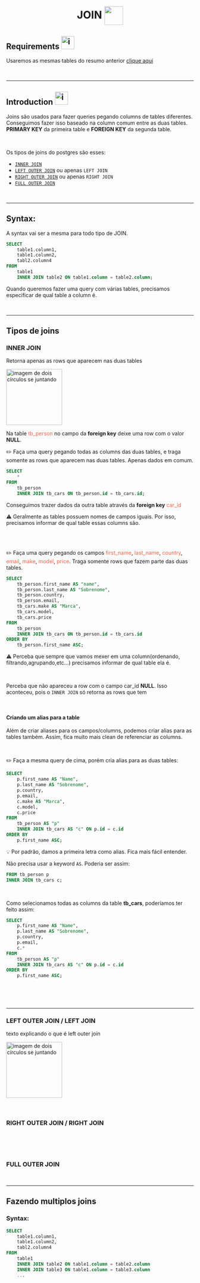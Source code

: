 
<!-- ===== css =====-->
<style>
    span.column{
        color:tomato;
    }
</style>


<!-- ===== Conteúdo =====-->
<h1 align="center">JOIN <img src="https://visualpharm.com/assets/99/Query%20Inner%20Join-595b40b65ba036ed117d3208.svg" alt="" height="50px" align="center"></h1>

## Requirements <img src="https://cdn-icons-png.flaticon.com/512/1508/1508866.png" alt="imagem de uma prancheta de anotações" height="35px"></img>

Usaremos as mesmas tables do resumo anterior [clique aqui](https://github.com/lGabrielDev/06.postgreSQL/blob/main/2.praticando/19.foreign_key.md/)


<br>
<hr>


## Introduction <img src="https://cdn-icons-png.flaticon.com/512/1436/1436664.png" alt="imagem de um boneco apresentando um projeto" width="35px"> 

Joins são usados para fazer queries pegando columns de tables diferentes. Conseguimos fazer isso baseado na column comum entre as duas tables. **PRIMARY KEY** da primeira table e <strong>FOREIGN KEY</strong> da segunda table.

<br>


Os tipos de joins do postgres são esses:

- [`INNER JOIN`](#inner-join)
- [`LEFT OUTER JOIN`](#left-outer-join--left-join) ou apenas `LEFT JOIN`
- [`RIGHT OUTER JOIN`](#right-outer-join--right-join) ou apenas `RIGHT JOIN`
- [`FULL OUTER JOIN`](#full-outer-join)


<br>
<hr>


## Syntax:

A syntax vai ser a mesma para todo tipo de JOIN.

```sql
SELECT
    table1.column1,
    table1.column2,
    tabl2.column4
FROM
    table1
    INNER JOIN table2 ON table1.column = table2.column;
```

Quando queremos fazer uma query com várias tables, precisamos especificar de qual table a column é.


<br>
<hr>

## Tipos de joins

### INNER JOIN 
Retorna apenas as rows que aparecem nas duas tables

<img src="https://visualpharm.com/assets/941/Query%20Inner%20Join-595b40b85ba036ed117da1e2.svg" alt="imagem de dois círculos se juntando" width="150px" align="center">

Na table <span class="column">tb_person</span>  no campo da **foreign key** deixe uma row com o valor **NULL**.


:pencil2: Faça uma query pegando todas as columns das duas tables, e traga somente as rows que aparecem nas duas tables. Apenas dados em comum.


```sql
SELECT
    *
FROM
    tb_person
    INNER JOIN tb_cars ON tb_person.id = tb_cars.id;
```

Conseguimos trazer dados da outra table através da **foreign key** <span class="column">car_id</span>

:warning: Geralmente as tables possuem nomes de campos iguais. Por isso, precisamos informar de qual table essas columns são.


<br>
<br>

:pencil2: Faça uma query pegando os campos <span class="column">first_name</span>, <span class="column">last_name</span>, <span class="column">country</span>, <span class="column">email</span>, <span class="column">make</span>, <span class="column">model</span>, <span class="column">price</span>. Traga somente rows que fazem parte das duas tables.

```sql
SELECT
    tb_person.first_name AS "name",
    tb_person.last_name AS "Sobrenome",
    tb_person.country,
    tb_person.email,
    tb_cars.make AS "Marca",
    tb_cars.model,
    tb_cars.price
FROM
    tb_person
    INNER JOIN tb_cars ON tb_person.id = tb_cars.id
ORDER BY
    tb_person.first_name ASC;
```

:warning: Perceba que sempre que vamos mexer em uma column(ordenando, filtrando,agrupando,etc...) precisamos informar de qual table ela é.

<br>

Perceba que não apareceu a row com o campo car_id **NULL**. Isso aconteceu, pois o `INNER JOIN` só retorna as rows que tem 

<br>



#### Criando um alias para a table
Além de criar aliases para os campos/columns, podemos criar alias para as tables também. Assim, fica muito mais clean de referenciar as columns.

<br>

:pencil2: Faça a mesma query de cima, porém cria alias para as duas tables:

```sql
SELECT
    p.first_name AS "Name",
    p.last_name AS "Sobrenome",
    p.country,
    p.email,
    c.make AS "Marca",
    c.model,
    c.price
FROM
    tb_person AS "p"
    INNER JOIN tb_cars AS "c" ON p.id = c.id
ORDER BY
    p.first_name ASC;
```

:bulb: Por padrão, damos a primeira letra como alias. Fica mais fácil entender.

Não precisa usar a keyword `AS`.
Poderia ser assim:

```sql
FROM tb_person p
INNER JOIN tb_cars c;
```


<br>

Como selecionamos todas as columns da table **tb_cars**, poderíamos ter feito assim:

```sql
SELECT
    p.first_name AS "Name",
    p.last_name AS "Sobrenome",
    p.country,
    p.email,
    c.*
FROM
    tb_person AS "p"
    INNER JOIN tb_cars AS "c" ON p.id = c.id
ORDER BY
    p.first_name ASC;
```


<br>
<br>
<br>
<hr>



### LEFT OUTER JOIN / LEFT JOIN
texto explicando o que é left outer join

<img src="" alt="imagem de dois círculos se juntando" width="150px" align="center">

<br>
<br>
<br>


### RIGHT OUTER JOIN / RIGHT JOIN

<br>
<br>
<br>


### FULL OUTER JOIN


<br>
<hr>

## Fazendo multiplos joins

### Syntax:

```sql
SELECT
    table1.column1,
    table1.column2,
    tabl2.column4
FROM
    table1
    INNER JOIN table2 ON table1.column = table2.column
    INNER JOIN table3 ON table1.column = table3.column
    ...
```
